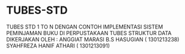 # TUBES-STD
TUBES STD 1 TO N DENGAN CONTOH IMPLEMENTASI SISTEM PEMINJAMAN BUKU DI PERPUSTAKAAN
TUBES STRUKTUR DATA DIKERJAKAN OLEH :
ANGGIAT MARASI B.S HASUGIAN ( 1301213238)
SYAHFREZA HANIF ATHARI ( 1301213091)
